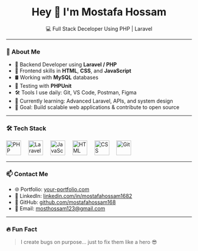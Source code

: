 <h1 align="center">Hey 👋 I'm Mostafa Hossam</h1>

<p align="center">
  💻 Full Stack Deceloper Using PHP | Laravel
</p>

---

### 🧠 About Me

- 🐘 Backend Developer using **Laravel / PHP**
- 🎨 Frontend skills in **HTML**, **CSS**, and **JavaScript**
- 🛢️ Working with **MySQL** databases
- 🧪 Testing with **PHPUnit**
- 🛠️ Tools I use daily: Git, VS Code, Postman, Figma
- 🌱 Currently learning: Advanced Laravel, APIs, and system design
- 🎯 Goal: Build scalable web applications & contribute to open source

---

### 🛠️ Tech Stack

<div align="left">
  <img src="https://cdn.jsdelivr.net/gh/devicons/devicon/icons/php/php-original.svg" height="40" alt="PHP" />
  <img width="12" />
  <img src="https://cdn.jsdelivr.net/gh/devicons/devicon/icons/laravel/laravel-plain.svg" height="40" alt="Laravel" />
  <img width="12" />
  <img src="https://cdn.jsdelivr.net/gh/devicons/devicon/icons/javascript/javascript-original.svg" height="40" alt="JavaScript" />
  <img width="12" />
  <img src="https://cdn.jsdelivr.net/gh/devicons/devicon/icons/html5/html5-original.svg" height="40" alt="HTML" />
  <img width="12" />
  <img src="https://cdn.jsdelivr.net/gh/devicons/devicon/icons/css3/css3-original.svg" height="40" alt="CSS" />
  <img width="12" />
  <img src="https://cdn.jsdelivr.net/gh/devicons/devicon/icons/git/git-original.svg" height="40" alt="Git" />
</div>

---

### 📫 Contact Me

- 🌐 Portfolio: [your-portfolio.com](https://your-portfolio.com)  
- 💼 LinkedIn: [linkedin.com/in/mostafahossam1682](https://linkedin.com/in/mostafahossam1682)  
- 🐙 GitHub: [github.com/mostafahossam168](https://github.com/mostafahossam168)  
- 📩 Email: mosthossam123@gmail.com

---

### 🔥 Fun Fact

> I create bugs on purpose... just to fix them like a hero 😎
